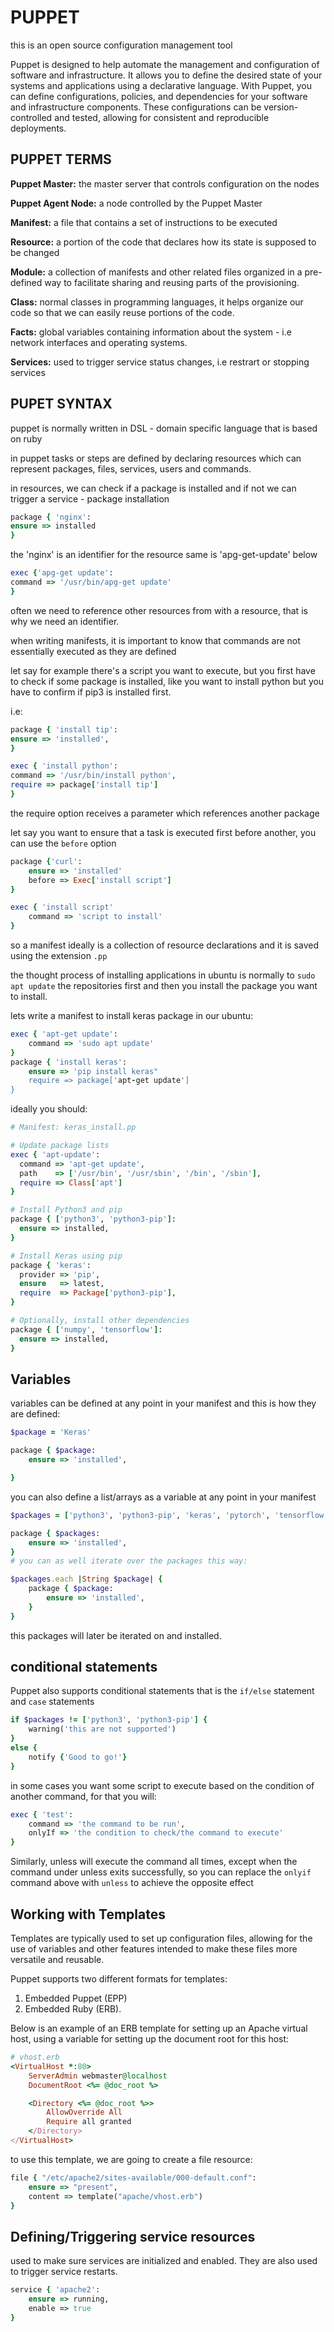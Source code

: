 # PUPPET

this is an open source configuration management tool

Puppet is designed to help automate the management and configuration of software and infrastructure. It allows you to define the desired state of your systems and applications using a declarative language. With Puppet, you can define configurations, policies, and dependencies for your software and infrastructure components. These configurations can be version-controlled and tested, allowing for consistent and reproducible deployments.

## PUPPET TERMS

**Puppet Master:** the master server that controls configuration on the nodes

**Puppet Agent Node:** a node controlled by the Puppet Master

**Manifest:** a file that contains a set of instructions to be executed

**Resource:** a portion of the code that declares how its state is supposed to be changed

**Module:** a collection of manifests and other related files organized in a pre-defined way to facilitate sharing and reusing parts of the provisioning.

**Class:** normal classes in programming languages, it helps organize our code so that we can easily reuse portions of the code.

**Facts:** global variables containing information about the system - i.e network interfaces and operating systems.

**Services:** used to trigger service status changes, i.e restrart or stopping services

## PUPET SYNTAX

puppet is normally written in DSL - domain specific language that is based on ruby

in puppet tasks or steps are defined by declaring resources which can represent packages, files, services, users and commands.

in resources, we can check if a package is installed and if not we can trigger a service  - package installation

```ruby
package { 'nginx':
ensure => installed
}
```

the 'nginx' is an identifier for the resource same is 'apg-get-update' below

```ruby
exec {'apg-get update':
command => '/usr/bin/apg-get update'
}
```

often we need to reference other resources from with a resource, that is why we need an identifier.

when writing manifests, it is important to know that commands are not essentially executed as they are defined

let say for example there's a script you want to execute, but you first have to check if some package is installed, like you want to install python but you have to confirm if pip3 is installed first.

i.e:

```ruby
package { 'install tip':
ensure => 'installed',
}

exec { 'install python':
command => '/usr/bin/install python',
require => package['install tip']
}
```

the require option receives a parameter which references another package

let say you want to ensure that a task is executed first before another, you can use the `before` option

```ruby
package {'curl':
    ensure => 'installed'
    before => Exec['install script']
}

exec { 'install script'
    command => 'script to install'
}
```

so a manifest ideally is a collection of resource declarations and it is saved using the extension `.pp`

the thought process of installing applications in ubuntu is normally to `sudo apt update` the repositories first and then you install the package you want to install.

lets write a manifest to install keras package in our ubuntu:

```ruby
exec { 'apt-get update':
    command => 'sudo apt update'
}
package { 'install keras':
    ensure => 'pip install keras"
    require => package['apt-get update']
}
```

ideally you should:

```ruby
# Manifest: keras_install.pp

# Update package lists
exec { 'apt-update':
  command => 'apt-get update',
  path    => ['/usr/bin', '/usr/sbin', '/bin', '/sbin'],
  require => Class['apt']
}

# Install Python3 and pip
package { ['python3', 'python3-pip']:
  ensure => installed,
}

# Install Keras using pip
package { 'keras':
  provider => 'pip',
  ensure   => latest,
  require  => Package['python3-pip'],
}

# Optionally, install other dependencies
package { ['numpy', 'tensorflow']:
  ensure => installed,
}
```

## Variables

variables can be defined at any point in your manifest and this is how they are defined:

```ruby
$package = 'Keras'

package { $package:
    ensure => 'installed',

}
```

you can also define a list/arrays as a variable at any point in your manifest

```ruby
$packages = ['python3', 'python3-pip', 'keras', 'pytorch', 'tensorflow']

package { $packages:
    ensure => 'installed',
}
# you can as well iterate over the packages this way:

$packages.each |String $package| {
    package { $package:
        ensure => 'installed',
    }
}
```

this packages will later be iterated on and installed.

## conditional statements

Puppet also supports conditional statements that is the `if/else` statement and `case` statements

```ruby
if $packages != ['python3', 'python3-pip'] {
    warning('this are not supported')
}
else {
    notify {'Good to go!'}
}
```

in some cases you want some script to execute based on the condition of another command, for that you will:

```ruby
exec { 'test':
    command => 'the command to be run',
    onlyIf => 'the condition to check/the command to execute'
}
```

Similarly, unless will execute the command all times, except when the command under unless exits successfully, so you can replace the `onlyif` command above with `unless` to achieve the opposite effect

## Working with Templates

Templates are typically used to set up configuration files, allowing for the use of variables and other features intended to make these files more versatile and reusable.

Puppet supports two different formats for templates:

1. Embedded Puppet (EPP)
2. Embedded Ruby (ERB).

Below is an example of an ERB template for setting up an Apache virtual host, using a variable for setting up the document root for this host:

```ruby
# vhost.erb
<VirtualHost *:80>
    ServerAdmin webmaster@localhost
    DocumentRoot <%= @doc_root %>

    <Directory <%= @doc_root %>>
        AllowOverride All
        Require all granted
    </Directory>
</VirtualHost>
```

to use this template, we are going to create a file resource:

```ruby
file { "/etc/apache2/sites-available/000-default.conf":
    ensure => "present",
    content => template("apache/vhost.erb") 
}  
```

## Defining/Triggering service resources

used to make sure services are initialized and enabled. They are also used to trigger service restarts.

```ruby
service { 'apache2':
    ensure => running,
    enable => true
}
```
